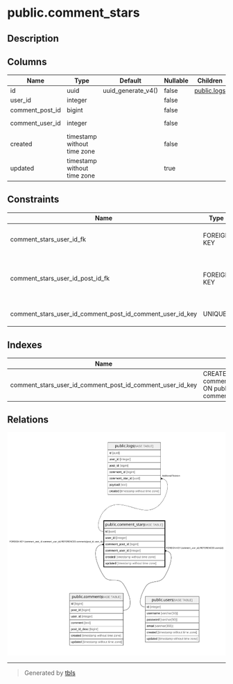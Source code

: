 # public.comment_stars

## Description

## Columns

| Name            | Type                        | Default            | Nullable | Children                      | Parents                                                               |
| --------------- | --------------------------- | ------------------ | -------- | ----------------------------- | --------------------------------------------------------------------- |
| id              | uuid                        | uuid_generate_v4() | false    | [public.logs](public.logs.md) |                                                                       |
| user_id         | integer                     |                    | false    |                               |                                                                       |
| comment_post_id | bigint                      |                    | false    |                               | [public.comments](public.comments.md)                                 |
| comment_user_id | integer                     |                    | false    |                               | [public.users](public.users.md) [public.comments](public.comments.md) |
| created         | timestamp without time zone |                    | false    |                               |                                                                       |
| updated         | timestamp without time zone |                    | true     |                               |                                                                       |

## Constraints

| Name                                                      | Type        | Definition                                                                           |
| --------------------------------------------------------- | ----------- | ------------------------------------------------------------------------------------ |
| comment_stars_user_id_fk                                  | FOREIGN KEY | FOREIGN KEY (comment_user_id) REFERENCES users(id)                                   |
| comment_stars_user_id_post_id_fk                          | FOREIGN KEY | FOREIGN KEY (comment_post_id, comment_user_id) REFERENCES comments(post_id, user_id) |
| comment_stars_user_id_comment_post_id_comment_user_id_key | UNIQUE      | UNIQUE (user_id, comment_post_id, comment_user_id)                                   |

## Indexes

| Name                                                      | Definition                                                                                                                                                    |
| --------------------------------------------------------- | ------------------------------------------------------------------------------------------------------------------------------------------------------------- |
| comment_stars_user_id_comment_post_id_comment_user_id_key | CREATE UNIQUE INDEX comment_stars_user_id_comment_post_id_comment_user_id_key ON public.comment_stars USING btree (user_id, comment_post_id, comment_user_id) |

## Relations

![er](public.comment_stars.svg)

---

> Generated by [tbls](https://github.com/k1LoW/tbls)

